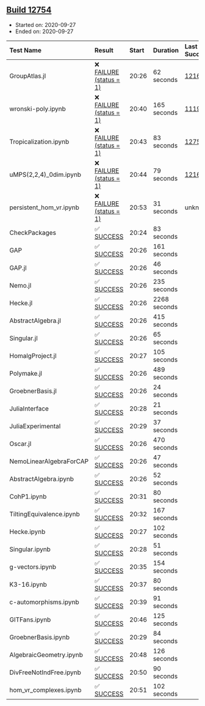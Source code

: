 ## [Build 12754](https://oscarci.mathematik.uni-kl.de/job/oscar/12754/)

* Started on: 2020-09-27
* Ended on: 2020-09-27

| Test Name    | Result | Start | Duration | Last Success | First Failure |
|:-------------|:-------|:------|:---------|:-------------|:--------------|
| GroupAtlas.jl | ❌ [FAILURE (status = 1)](https://oscarci.mathematik.uni-kl.de/job/oscar/12754/artifact/logs/build-12754/GroupAtlas.jl.log) | 20:26 | 62 seconds | [12167](https://oscarci.mathematik.uni-kl.de/job/oscar/12167/) | [12168](https://oscarci.mathematik.uni-kl.de/job/oscar/12168/) |
| wronski-poly.ipynb | ❌ [FAILURE (status = 1)](https://oscarci.mathematik.uni-kl.de/job/oscar/12754/artifact/logs/build-12754/wronski-poly.ipynb.log) | 20:40 | 165 seconds | [11192](https://oscarci.mathematik.uni-kl.de/job/oscar/11192/) | [11193](https://oscarci.mathematik.uni-kl.de/job/oscar/11193/) |
| Tropicalization.ipynb | ❌ [FAILURE (status = 1)](https://oscarci.mathematik.uni-kl.de/job/oscar/12754/artifact/logs/build-12754/Tropicalization.ipynb.log) | 20:43 | 83 seconds | [12753](https://oscarci.mathematik.uni-kl.de/job/oscar/12753/) | [12754](https://oscarci.mathematik.uni-kl.de/job/oscar/12754/) |
| uMPS(2,2,4)_0dim.ipynb | ❌ [FAILURE (status = 1)](https://oscarci.mathematik.uni-kl.de/job/oscar/12754/artifact/logs/build-12754/uMPS-2-2-4-_0dim.ipynb.log) | 20:44 | 79 seconds | [12167](https://oscarci.mathematik.uni-kl.de/job/oscar/12167/) | [12168](https://oscarci.mathematik.uni-kl.de/job/oscar/12168/) |
| persistent_hom_vr.ipynb | ❌ [FAILURE (status = 1)](https://oscarci.mathematik.uni-kl.de/job/oscar/12754/artifact/logs/build-12754/persistent_hom_vr.ipynb.log) | 20:53 | 31 seconds | unknown | unknown |
| CheckPackages | ✅ [SUCCESS](https://oscarci.mathematik.uni-kl.de/job/oscar/12754/artifact/logs/build-12754/CheckPackages.log) | 20:24 | 83 seconds |  |  |
| GAP | ✅ [SUCCESS](https://oscarci.mathematik.uni-kl.de/job/oscar/12754/artifact/logs/build-12754/GAP.log) | 20:26 | 161 seconds |  |  |
| GAP.jl | ✅ [SUCCESS](https://oscarci.mathematik.uni-kl.de/job/oscar/12754/artifact/logs/build-12754/GAP.jl.log) | 20:26 | 46 seconds |  |  |
| Nemo.jl | ✅ [SUCCESS](https://oscarci.mathematik.uni-kl.de/job/oscar/12754/artifact/logs/build-12754/Nemo.jl.log) | 20:26 | 235 seconds |  |  |
| Hecke.jl | ✅ [SUCCESS](https://oscarci.mathematik.uni-kl.de/job/oscar/12754/artifact/logs/build-12754/Hecke.jl.log) | 20:26 | 2268 seconds |  |  |
| AbstractAlgebra.jl | ✅ [SUCCESS](https://oscarci.mathematik.uni-kl.de/job/oscar/12754/artifact/logs/build-12754/AbstractAlgebra.jl.log) | 20:26 | 415 seconds |  |  |
| Singular.jl | ✅ [SUCCESS](https://oscarci.mathematik.uni-kl.de/job/oscar/12754/artifact/logs/build-12754/Singular.jl.log) | 20:26 | 65 seconds |  |  |
| HomalgProject.jl | ✅ [SUCCESS](https://oscarci.mathematik.uni-kl.de/job/oscar/12754/artifact/logs/build-12754/HomalgProject.jl.log) | 20:27 | 105 seconds |  |  |
| Polymake.jl | ✅ [SUCCESS](https://oscarci.mathematik.uni-kl.de/job/oscar/12754/artifact/logs/build-12754/Polymake.jl.log) | 20:26 | 489 seconds |  |  |
| GroebnerBasis.jl | ✅ [SUCCESS](https://oscarci.mathematik.uni-kl.de/job/oscar/12754/artifact/logs/build-12754/GroebnerBasis.jl.log) | 20:26 | 24 seconds |  |  |
| JuliaInterface | ✅ [SUCCESS](https://oscarci.mathematik.uni-kl.de/job/oscar/12754/artifact/logs/build-12754/JuliaInterface.log) | 20:28 | 21 seconds |  |  |
| JuliaExperimental | ✅ [SUCCESS](https://oscarci.mathematik.uni-kl.de/job/oscar/12754/artifact/logs/build-12754/JuliaExperimental.log) | 20:29 | 37 seconds |  |  |
| Oscar.jl | ✅ [SUCCESS](https://oscarci.mathematik.uni-kl.de/job/oscar/12754/artifact/logs/build-12754/Oscar.jl.log) | 20:26 | 470 seconds |  |  |
| NemoLinearAlgebraForCAP | ✅ [SUCCESS](https://oscarci.mathematik.uni-kl.de/job/oscar/12754/artifact/logs/build-12754/NemoLinearAlgebraForCAP.log) | 20:26 | 47 seconds |  |  |
| AbstractAlgebra.ipynb | ✅ [SUCCESS](https://oscarci.mathematik.uni-kl.de/job/oscar/12754/artifact/logs/build-12754/AbstractAlgebra.ipynb.log) | 20:26 | 52 seconds |  |  |
| CohP1.ipynb | ✅ [SUCCESS](https://oscarci.mathematik.uni-kl.de/job/oscar/12754/artifact/logs/build-12754/CohP1.ipynb.log) | 20:31 | 80 seconds |  |  |
| TiltingEquivalence.ipynb | ✅ [SUCCESS](https://oscarci.mathematik.uni-kl.de/job/oscar/12754/artifact/logs/build-12754/TiltingEquivalence.ipynb.log) | 20:32 | 167 seconds |  |  |
| Hecke.ipynb | ✅ [SUCCESS](https://oscarci.mathematik.uni-kl.de/job/oscar/12754/artifact/logs/build-12754/Hecke.ipynb.log) | 20:27 | 102 seconds |  |  |
| Singular.ipynb | ✅ [SUCCESS](https://oscarci.mathematik.uni-kl.de/job/oscar/12754/artifact/logs/build-12754/Singular.ipynb.log) | 20:28 | 51 seconds |  |  |
| g-vectors.ipynb | ✅ [SUCCESS](https://oscarci.mathematik.uni-kl.de/job/oscar/12754/artifact/logs/build-12754/g-vectors.ipynb.log) | 20:35 | 154 seconds |  |  |
| K3-16.ipynb | ✅ [SUCCESS](https://oscarci.mathematik.uni-kl.de/job/oscar/12754/artifact/logs/build-12754/K3-16.ipynb.log) | 20:37 | 80 seconds |  |  |
| c-automorphisms.ipynb | ✅ [SUCCESS](https://oscarci.mathematik.uni-kl.de/job/oscar/12754/artifact/logs/build-12754/c-automorphisms.ipynb.log) | 20:39 | 91 seconds |  |  |
| GITFans.ipynb | ✅ [SUCCESS](https://oscarci.mathematik.uni-kl.de/job/oscar/12754/artifact/logs/build-12754/GITFans.ipynb.log) | 20:46 | 125 seconds |  |  |
| GroebnerBasis.ipynb | ✅ [SUCCESS](https://oscarci.mathematik.uni-kl.de/job/oscar/12754/artifact/logs/build-12754/GroebnerBasis.ipynb.log) | 20:29 | 84 seconds |  |  |
| AlgebraicGeometry.ipynb | ✅ [SUCCESS](https://oscarci.mathematik.uni-kl.de/job/oscar/12754/artifact/logs/build-12754/AlgebraicGeometry.ipynb.log) | 20:48 | 126 seconds |  |  |
| DivFreeNotIndFree.ipynb | ✅ [SUCCESS](https://oscarci.mathematik.uni-kl.de/job/oscar/12754/artifact/logs/build-12754/DivFreeNotIndFree.ipynb.log) | 20:50 | 90 seconds |  |  |
| hom_vr_complexes.ipynb | ✅ [SUCCESS](https://oscarci.mathematik.uni-kl.de/job/oscar/12754/artifact/logs/build-12754/hom_vr_complexes.ipynb.log) | 20:51 | 102 seconds |  |  |
